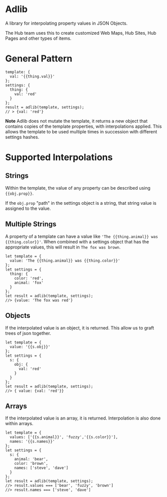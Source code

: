 # Adlib

A library for interpolating property values in JSON Objects.

The Hub team uses this to create customized Web Maps, Hub Sites, Hub Pages and other types of items.

# General Pattern
```
template: {
  val: '{{thing.val}}'
};
settings: {
  thing: {
    val: 'red'
  }
};
result = adlib(template, settings);
// > {val: 'red'}
```

**Note** Adlib does not mutate the template, it returns a new object that contains copies of the template properties, with interpolations applied. This allows the template to be used multiple times in succession with different settings hashes.

# Supported Interpolations

## Strings
Within the template, the value of any property can be described using `{{obj.prop}}`.

If the `obj.prop` "path" in the settings object is a string, that string value is assigned to the value.

## Multiple Strings
A property of a template can have a value like `'The {{thing.animal}} was {{thing.color}}'`. When combined with a settings object that has the appropriate values, this will result in `The fox was brown`.

```
let template = {
  value: 'The {{thing.animal}} was {{thing.color}}'
};
let settings = {
  thing: {
    color: 'red',
    animal: 'fox'
  }
};
let result = adlib(template, settings);
//> {value: 'The fox was red'}
```
## Objects
If the interpolated value is an object, it is returned. This allow us to graft trees of json together.

```
let template = {
  value: '{{s.obj}}'
};
let settings = {
  s: {
    obj: {
      val: 'red'
    }
  }
};
let result = adlib(template, settings);
//> { value: {val: 'red'}}
```

## Arrays
If the interpolated value is an array, it is returned. Interpolation is also done within arrays.

```
let template = {
  values: ['{{s.animal}}', 'fuzzy','{{s.color}}'],
  names: '{{s.names}}'
};
let settings = {
  s: {
    animal: 'bear',
    color: 'brown',
    names: ['steve', 'dave']
  }
};
let result = adlib(template, settings);
//> result.values === ['bear', 'fuzzy', 'brown']
//> result.names === ['steve', 'dave']
```
